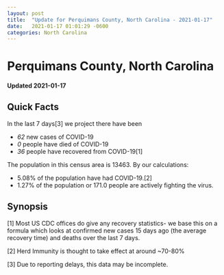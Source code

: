 ```yaml
---
layout: post
title:  "Update for Perquimans County, North Carolina - 2021-01-17"
date:   2021-01-17 01:01:29 -0600
categories: North Carolina
---
```


# Perquimans County, North Carolina
#### Updated 2021-01-17

## Quick Facts

In the last 7 days[3] we project there have been
- *62* new cases of COVID-19
- *0* people have died of COVID-19
- *36* people have recovered from COVID-19[1]

The population in this census area is 13463. By our calculations:
- 5.08% of the population have had COVID-19.[2]
- 1.27% of the population or 171.0 people are actively fighting the virus.

## Synopsis




[1] Most US CDC offices do give any recovery statistics- we base this on a formula which looks at confirmed new cases
15 days ago (the average recovery time) and deaths over the last 7 days.

[2] Herd Immunity is thought to take effect at around ~70-80%

[3] Due to reporting delays, this data may be incomplete.
 
    